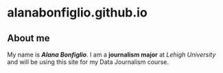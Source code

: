 # alanabonfiglio.github.io
## About me
My name is ***Alana Bonfiglio***. I am a **journalism major** at *Lehigh University* and will be using this site for my Data Journalism course.
